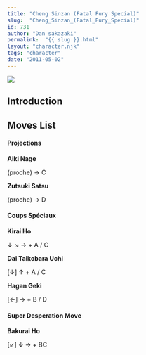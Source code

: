 ```yaml
---
title: "Cheng Sinzan (Fatal Fury Special)"
slug:  "Cheng_Sinzan_(Fatal_Fury_Special)"
id: 731
author: "Dan sakazaki"
permalink:  "{{ slug }}.html"
layout: "character.njk"
tags: "character"
date: "2011-05-02"
---
```


![](/images/Ffspcheng.PNG)  

## Introduction

## Moves List

#### Projections

**Aiki Nage**

(proche) → C

**Zutsuki Satsu**

(proche) → D

#### Coups Spéciaux

**Kirai Ho**

↓ ↘ → + A / C

**Dai Taikobara Uchi**

\[↓\] ↑ + A / C

**Hagan Geki**

\[←\] → + B / D

#### Super Desperation Move

**Bakurai Ho**

\[↙\] ↓ → + BC

